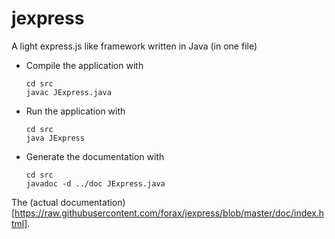 # jexpress
A light express.js like framework written in Java (in one file)

- Compile the application with
  ```
  cd src
  javac JExpress.java
  ```
  
- Run the application with
  ```
  cd src
  java JExpress
  ```
  
- Generate the documentation with
  ```
  cd src
  javadoc -d ../doc JExpress.java
  ```
  
 The (actual documentation)[https://raw.githubusercontent.com/forax/jexpress/blob/master/doc/index.html].
 